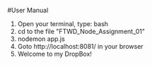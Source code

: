 #User Manual

1. Open your terminal, type: bash
2. cd to the file "FTWD_Node_Assignment_01"
3. nodemon app.js
4. Goto http://localhost:8081/ in your browser
5. Welcome to my DropBox!